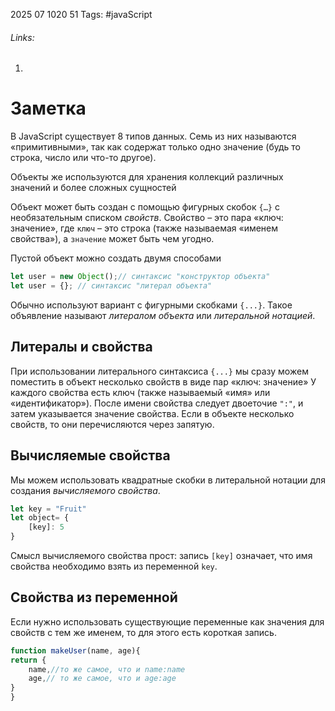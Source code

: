 2025 07 1020 51
Tags: #javaScript 
###### Links: 
1) 
# Заметка
В JavaScript существует 8 типов данных. Семь из них называются «примитивными», так как содержат только одно значение (будь то строка, число или что-то другое).

Объекты же используются для хранения коллекций различных значений и более сложных сущностей

Объект может быть создан с помощью фигурных скобок `{…}` с необязательным списком _свойств_. Свойство – это пара «ключ: значение», где `ключ` – это строка (также называемая «именем свойства»), а `значение` может быть чем угодно.

Пустой объект можно создать двумя способами
```js
let user = new Object();// синтаксис "конструктор объекта"
let user = {}; // синтаксис "литерал объекта"
```
Обычно используют вариант с фигурными скобками `{...}`. Такое объявление называют _литералом объекта_ или _литеральной нотацией_.
## Литералы и свойства
При использовании литерального синтаксиса `{...}` мы сразу можем поместить в объект несколько свойств в виде пар «ключ: значение»
У каждого свойства есть ключ (также называемый «имя» или «идентификатор»). После имени свойства следует двоеточие `":"`, и затем указывается значение свойства. Если в объекте несколько свойств, то они перечисляются через запятую.
## Вычисляемые свойства
Мы можем использовать квадратные скобки в литеральной нотации для создания _вычисляемого свойства_.
```js
let key = "Fruit"
let object= {
	[key]: 5
}
```
Смысл вычисляемого свойства прост: запись `[key]` означает, что имя свойства необходимо взять из переменной `key`.
## Свойства из переменной
Если нужно использовать существующие переменные как значения для свойств с тем же именем, то для этого есть короткая запись.
```js
function makeUser(name, age){
return {
	name,//то же самое, что и name:name
	age,// то же самое, что и age:age
}
}
```

